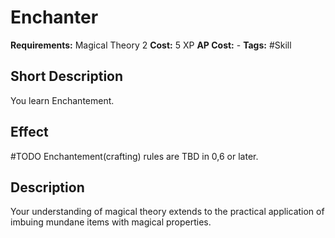 # Enchanter

**Requirements:** Magical Theory 2
**Cost:** 5 XP
**AP Cost:** -
**Tags:** #Skill

## Short Description
You learn Enchantement.

## Effect
#TODO Enchantement(crafting) rules are TBD in 0,6 or later.

## Description
Your understanding of magical theory extends to the practical application of imbuing mundane items with magical properties.
